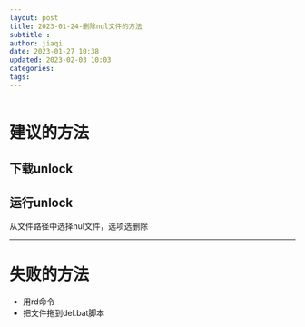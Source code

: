 ```yaml
---
layout: post
title: 2023-01-24-删除nul文件的方法
subtitle :
author: jiaqi
date: 2023-01-27 10:38
updated: 2023-02-03 10:03
categories: 
tags:
---
```

```toc
```

# 建议的方法
## 下载unlock
## 运行unlock
从文件路径中选择nul文件，选项选删除
****
# 失败的方法
- 用rd命令
- 把文件拖到del.bat脚本
